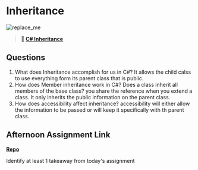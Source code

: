 # Inheritance

![replace_me](https://codeworks.blob.core.windows.net/public/assets/img/illustrations/placeholder.svg)

> **📖 [C# Inheritance](https://codeworksacademy.com/fs-student-guide/resources/wk10/04-Inheritance)**

## Questions

1. What does Inheritance accomplish for us in C#?
It allows the child calss to use everything form its parent class that is public.
2. How does Member inheritance work in C#? Does a class inherit all members of the base class?
you share the reference when you extend a class. It only inherits the public information on the parent class. 
3. How does accessibility affect inheritance?
accessibility will either allow the information to be passed or will keep it specifically with th parent class. 
## Afternoon Assignment Link

**[Repo](https://github.com/BDVassar/AllSpice)**

Identify at least 1 takeaway from today's assignment
